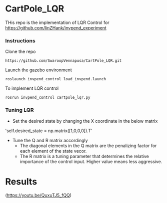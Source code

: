 # CartPole_LQR

THis repo is the implementation of LQR Control for https://github.com/linZHank/invpend_experiment

### Instructions

Clone the repo

`https://github.com/SwaroopVennapusa/CartPole_LQR.git`

Launch the gazebo environment

`roslaunch invpend_control load_invpend.launch`

To implement LQR control

`rosrun invpend_control cartpole_lqr.py`


### Tuning LQR

- Set the desired state by changing the X coordinate in the below matrix

'self.desired_state = np.matrix([1,0,0,0]).T'

- Tune the Q and R matrix accordingly
  - The diagonal elements in the Q matrix are the penalizing factor for each element of the state vecor.
  - The R matrix is a tuning parameter that determines the relative importance of the control input. Higher value means less aggressive.
  
  
  
# Results

(https://youtu.be/QuxuTJ5_fQQ)
